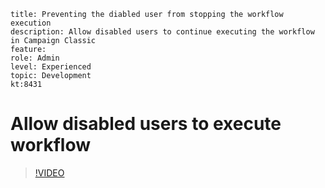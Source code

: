 ```
title: Preventing the diabled user from stopping the workflow execution
description: Allow disabled users to continue executing the workflow in Campaign Classic
feature:
role: Admin
level: Experienced 
topic: Development
kt:8431

```

# Allow disabled users to execute workflow

>[!VIDEO](https://video.tv.adobe.com/v/335988?quality=12)
